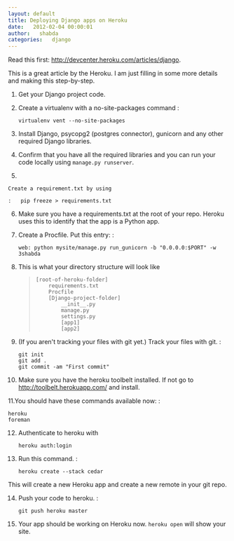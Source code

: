 ```yaml
---
layout: default
title: Deploying Django apps on Heroku
date:   2012-02-04 00:00:01
author:   shabda
categories:   django
---
```


Read this first: <http://devcenter.heroku.com/articles/django>.

This is a great article by the Heroku. I am just filling in some more
details and making this step-by-step.

1.  Get your Django project code.
2.  Create a virtualenv with a no-site-packages command :

        virtualenv vent --no-site-packages

3.  Install Django, psycopg2 (postgres connector), gunicorn and any
    other required Django libraries.
4.  Confirm that you have all the required libraries and you can run
    your code locally using `manage.py runserver`.
5.

    Create a requirement.txt by using

    :   pip freeze > requirements.txt

6.  Make sure you have a requirements.txt at the root of your repo.
    Heroku uses this to identify that the app is a Python app.
7.  Create a Procfile. Put this entry: :

        web: python mysite/manage.py run_gunicorn -b "0.0.0.0:$PORT" -w 3shabda

8.  This is what your directory structure will look like

    >     [root-of-heroku-folder]
    >         requirements.txt
    >         Procfile
    >         [Django-project-folder]
    >             __init__.py
    >             manage.py
    >             settings.py
    >             [app1]
    >             [app2]

9.  (If you aren\'t tracking your files with git yet.) Track your files
    with git. :

        git init
        git add .
        git commit -am "First commit"

10. Make sure you have the heroku toolbelt installed. If not go to
    <http://toolbelt.herokuapp.com/> and install.

11.You should have these commands available now: :

    heroku
    foreman

12. Authenticate to heroku with

        heroku auth:login

13. Run this command. :

        heroku create --stack cedar

This will create a new Heroku app and create a new remote in your git
repo.

14. Push your code to heroku. :

        git push heroku master

15. Your app should be working on Heroku now. `heroku open` will show
    your site.
